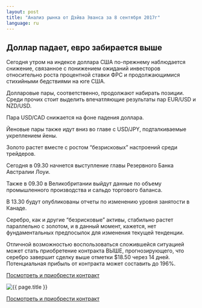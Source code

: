 ```yaml
---
layout: post
title: "Анализ рынка от Дэйва Эванса за 8 сентября 2017г"
language: ru
---
```

## Доллар падает, евро забирается выше

Сегодня утром на индексе доллара США по-прежнему наблюдается снижение, связанное с понижением ожиданий инвесторов относительно роста процентной ставки ФРС и продолжающимися стихийными бедствиями на юге США.

Долларовые пары, соответственно, продолжают набирать позиции. Среди прочих стоит выделить впечатляющие результаты пар EUR/USD и NZD/USD.

Пара USD/CAD снижается на фоне падения доллара.

Йеновые пары также идут вниз во главе с USD/JPY, подталкиваемые укреплением йены.

Золото растет вместе с ростом “безрисковых” настроений среди трейдеров.
 
 
Сегодня в 09.30 начнется выступление главы Резервного Банка Австралии Лоуи.

Также в 09.30 в Великобритании выйдут данные по объему промышленного производства и сальдо торгового баланса.

В 13.30 будут опубликованы отчеты по изменению уровня занятости в Канаде.
 
 
Серебро, как и другие “безрисковые” активы, стабильно растет параллельно с золотом, и в данный момент, кажется, нет фундаментальных предпосылок для изменения текущей тенденции.

Отличной возможностью воспользоваться сложившейся ситуацией может стать приобретение контракта ВЫШЕ, прогнозирующего, что серебро завершит сделку выше отметки $18.50 через 14 дней. Потенциальная прибыль от контракта может составить до 196%.


<a href="http://record.binary.com/_bivVDfg8lHux76XffYA0JmNd7ZgqdRLk/1/market=metals&duration_amount=14&duration_units=d&amount=10&amount_type=payout&expiry_type=duration&underlying=frxXAGUSD&formname=higherlower&barrier=18.5&s=1&t=TFPYcZk7SdLJVpp5dF0ppp0co5lt24DG" target="_blank">Посмотреть и приобрести контракт</a>

<img src="{{ site.url }}/images/sep-17/ru-08-sep-17.png" alt="{{ page.title }}"  title="{{ page.title }}">

<a href="%LINK%%?https://www.binary.com/d/trade.cgi?market=metals&duration_amount=14&duration_units=d&amount=10&amount_type=payout&expiry_type=duration&underlying=frxXAGUSD&formname=higherlower&barrier=18.5&s=1&t=TFPYcZk7SdLJVpp5dF0ppp0co5lt24DG" target="_blank">Посмотреть и приобрести контракт</a>